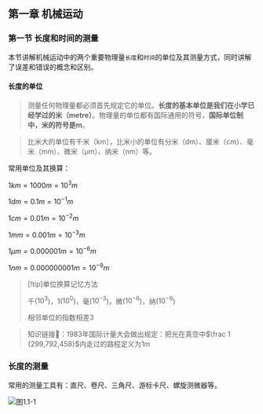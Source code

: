## 第一章 机械运动

### 第一节 长度和时间的测量

本节讲解机械运动中的两个重要物理量`长度`和`时间`的单位及其测量方式，同时讲解了误差和错误的概念和区别。

#### 长度的单位

> 测量任何物理量都必须首先规定它的单位。**长度的基本单位是我们在小学已经学过的米（metre）**。物理量的单位都有国际通用的符号，**国际单位制中，米的符号是m**。

> 比米大的单位有千米（km），比米小的单位有分米（dm）、厘米（cm）、毫米（mm）、微米（μm）、纳米（nm）等。

常用单位及其换算：

$1km=1000m=10^3m$

$1 dm = 0.1 m = 10^{-1} m$

$1 cm = 0.01 m = 10^{-2} m$

$1 mm = 0.001 m = 10^{-3} m$ 

$1 μm = 0.000 001 m = 10^{-6} m$ 

$1 nm = 0.000 000 001 m = 10^{-9} m$

> [!tip]单位换算记忆方法
>
> 千($10^3$)，1($10^0$)，毫($10^{-3}$)，微($10^{-6}$)，纳($10^{-9}$)
>
> 相邻单位的指数相差3

> 知识链接🔗：1983年国际计量大会做出规定：把光在真空中$\frac 1 {299,792,458}$内走过的路程定义为$1m$

### 长度的测量

常用的测量工具有：直尺、卷尺、三角尺、游标卡尺、螺旋测微器等。

![图1.1-1](https://howcam.github.io/_media/md/physics/pic1.1-1.png)

